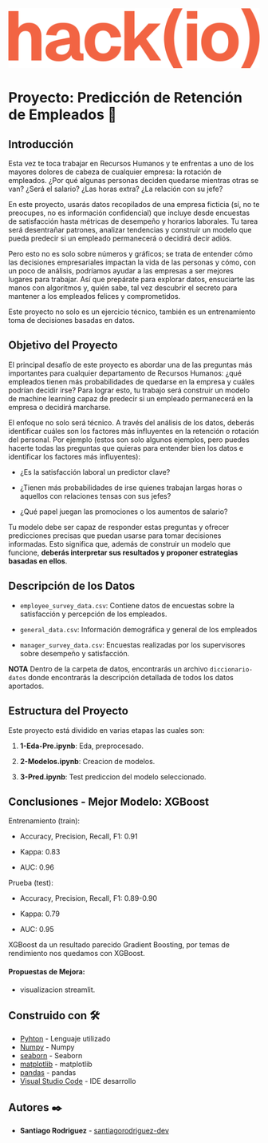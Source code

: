 
<div style="text-align: center;">
  <img src="https://github.com/Hack-io-Data/Imagenes/blob/main/01-LogosHackio/logo_naranja@4x.png?raw=true" alt="logo" />
</div>

# Proyecto: Predicción de Retención de Empleados 🏢


## Introducción

Esta vez te toca trabajar en Recursos Humanos y te enfrentas a uno de los mayores dolores de cabeza de cualquier empresa: la rotación de empleados. ¿Por qué algunas personas deciden quedarse mientras otras se van? ¿Será el salario? ¿Las horas extra? ¿La relación con su jefe?

En este proyecto, usarás datos recopilados de una empresa ficticia (sí, no te preocupes, no es información confidencial) que incluye desde encuestas de satisfacción hasta métricas de desempeño y horarios laborales. Tu tarea será desentrañar patrones, analizar tendencias y construir un modelo que pueda predecir si un empleado permanecerá o decidirá decir adiós.

Pero esto no es solo sobre números y gráficos; se trata de entender cómo las decisiones empresariales impactan la vida de las personas y cómo, con un poco de análisis, podríamos ayudar a las empresas a ser mejores lugares para trabajar. Así que prepárate para explorar datos, ensuciarte las manos con algoritmos y, quién sabe, tal vez descubrir el secreto para mantener a los empleados felices y comprometidos.

Este proyecto no solo es un ejercicio técnico, también es un entrenamiento toma de decisiones basadas en datos. 

## Objetivo del Proyecto

El principal desafío de este proyecto es abordar una de las preguntas más importantes para cualquier departamento de Recursos Humanos: ¿qué empleados tienen más probabilidades de quedarse en la empresa y cuáles podrían decidir irse? Para lograr esto, tu trabajo será construir un modelo de machine learning capaz de predecir si un empleado permanecerá en la empresa o decidirá marcharse. 

El enfoque no solo será técnico. A través del análisis de los datos, deberás identificar cuáles son los factores más influyentes en la retención o rotación del personal. Por ejemplo (estos son solo algunos ejemplos, pero puedes hacerte todas las preguntas que quieras para entender bien los datos e identificar los factores más influyentes):

- ¿Es la satisfacción laboral un predictor clave?

- ¿Tienen más probabilidades de irse quienes trabajan largas horas o aquellos con relaciones tensas con sus jefes?

- ¿Qué papel juegan las promociones o los aumentos de salario?

Tu modelo debe ser capaz de responder estas preguntas y ofrecer predicciones precisas que puedan usarse para tomar decisiones informadas. Esto significa que, además de construir un modelo que funcione, **deberás interpretar sus resultados y proponer estrategias basadas en ellos**.

## Descripción de los Datos

- `employee_survey_data.csv`: Contiene datos de encuestas sobre la satisfacción y percepción de los empleados.

- `general_data.csv`: Información demográfica y general de los empleados

- `manager_survey_data.csv`: Encuestas realizadas por los supervisores sobre desempeño y satisfacción.

**NOTA** Dentro de la carpeta de datos, encontrarás un archivo `diccionario-datos` donde encontrarás la descripción detallada de todos los datos aportados. 

## Estructura del Proyecto

Este proyecto está dividido en varias etapas las cuales son: 

1. **1-Eda-Pre.ipynb**: Eda, preprocesado.

2. **2-Modelos.ipynb**: Creacion de modelos.

3. **3-Pred.ipynb**: Test prediccion del modelo seleccionado.

## Conclusiones - Mejor Modelo: **XGBoost**

Entrenamiento (train):

-   Accuracy, Precision, Recall, F1: 0.91

-   Kappa: 0.83

-   AUC: 0.96

Prueba (test):

-   Accuracy, Precision, Recall, F1: 0.89-0.90

-   Kappa: 0.79

-   AUC: 0.95

XGBoost da un resultado parecido Gradient Boosting, por temas de rendimiento nos quedamos con XGBoost.

#### Propuestas de Mejora:
   - visualizacion streamlit.
  
## Construido con 🛠️

* [Pyhton](https://www.python.org/) - Lenguaje utilizado
* [Numpy](https://numpy.org/doc/stable/) - Numpy
* [seaborn](https://seaborn.pydata.org/tutorial.html) - Seaborn
* [matplotlib](https://matplotlib.org/stable/users/index) - matplotlib
* [pandas](https://pandas.pydata.org/docs/) - pandas
* [Visual Studio Code](https://code.visualstudio.com/) - IDE desarrollo
  
## Autores ✒️

* **Santiago Rodriguez** - [santiagorodriguez-dev](https://github.com/santiagorodriguez-dev)
